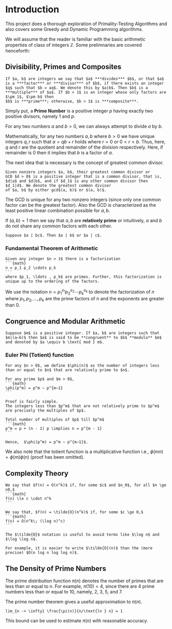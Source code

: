 # Introduction

This project does a thorough exploration of Primality-Testing Algorithms and also covers some Greedy and Dynamic Programming algorithms.

We will assume that the reader is familiar with the basic arithmetic properties of class of integers $\mathbb{Z}$.
Some prelimnaries are covered henceforth:

## Divisibility, Primes and Composites

```{prf:definition}
If $a, b$ are integers we say that $a$ ***divides*** $b$, or that $a$ is a ***factor*** or ***divisor*** of $b$, if there exists an integer $q$ such that $b = aq$. We denote this by $a|b$. Then $b$ is a ***multiple*** of $a$. If $b > 1$ is an integer whose only factors are $\pm 1$, $\pm b$ then
$b$ is ***prime***; otherwise, $b > 1$ is ***composite***.
```

Simply put, a **Prime Number** is a positive integer $p$ having exactly two positive divisors, namely $1$ and $p$. 

For any two numbers $a$ and $b > 0$, we can always attempt to divide $a$ by $b$.

Mathematically, for any two numbers $a, b$ where $b > 0$ we have unique integers $q,r$ such that $a = qb + r$ holds where $r = 0$ or $0 < r < b$. Thus, here, $q$ and $r$ are the quotient and remainder of the division respectively. Here, if remainder is $0$ then it implies that $b$ is a factor of $a$.

The next idea that is necessary is the concept of greatest common divisor.

```{prf:definition}
Given nonzero integers $a, b$, their greatest common divisor or
GCD $d > 0$ is a positive integer that is a common divisor, that is, $d|a$ and $d|b$, and if $d_1$ is any other common divisor then $d_1|d$. We denote the greatest common divisor
of $a, b$ by either gcd$(a, b)$ or $(a, b)$.
```

The GCD is unique for any two nonzero integers (since only one common factor can be the greatest factor). Also the GCD is characterized as the least positive linear combination possible for $a, b$.

If $(a, b) = 1$ then we say that $a,b$ are **relatively prime** or intuitively, $a$ and $b$ do not share any common factors with each other.

```{prf:lemma} Euclid's lemma
Suppose $a | bc$. Then $a | b$ or $a | c$.
```

### Fundamental Theorem of Arithmetic

````{prf:theorem} 
Given any integer $n > 1$ there is a factorization
```{math}
n = p_1 p_2 \cdots p_k
```
where $p_1, \ldots , p_k$ are primes. Further, this factorization is unique up to the ordering of the factors.
````

We use the notation $n = p_1^{e_1} p_2^{e_2} \cdots p_k^{e_k}$ to denote the factorization of $n$ where $p_1, p_2, \ldots, p_k$ are the prime factors of $n$ and the exponents are greater than 0.

## Congruence and Modular Arithmetic

```{prf:definition}
Suppose $m$ is a positive integer. If $a, b$ are integers such that $m|(a−b)$ then $a$ is said to be **congruent** to $b$ **modulo** $m$ and denoted by $a \equiv b \text{ mod } m$.
```

### Euler Phi (Totient) function

```{prf:definition}
For any $n > 0$, we define $\phi(n)$ as the number of integers less than or equal to $n$ that are relatively prime to $n$.
```

````{prf:lemma}
For any prime $p$ and $m > 0$,
```{math}
\phi(p^m) = p^m − p^{m−1} 
```
````

````{prf:proof}
Proof is fairly simple.
The integers less than $p^m$ that are not relatively prime to $p^m$ are precisely the multiples of $p$.

Total number of multiples of $p$ till $p^m$
```{math}
p^m = p + (n - 1) p \implies n = p^{m - 1}
```

Hence,  $\phi(p^m) = p^m − p^{m−1}$.
````

We also note that the totient function is a multiplicative function i.e., $\phi(mn) = \phi(m)\phi(n)$ (proof has been omitted).

## Complexity Theory

````{prf:definition}
We say that $f(n) = O(n^k)$ if, for some $c$ and $n_0$, for all $n \ge n0,$
```{math}
f(n) \le c \cdot n^k
```

We say that, $f(n) = \tilde{O}(n^k)$ if, for some $c \ge 0,$
```{math}
f(n) = O(n^k\; (\log n)^c)
```

The $\tilde{O}$ notation is useful to avoid terms like $\log n$ and $\log \log n$. 

For example, it is easier to write $\tilde{O}(n)$ than the (more precise) $O(n log n log log n)$.
````

## The Density of Prime Numbers

The prime distribution function $\pi(n)$ denotes the number of primes that are less than or equal to n. For example, $\pi(10) = 4$, since there are 4 prime numbers less than or equal to 10, namely, 2, 3, 5, and 7. 

The prime number theorem gives a useful approximation to $\pi(n)$.

````{prf:theorem}
lim_{n -> \infty} \frac{\pi(n)}{n/\text{ln } n} = 1
````

This bound can be used to estimate $\pi(n)$ with reasonable accuracy.